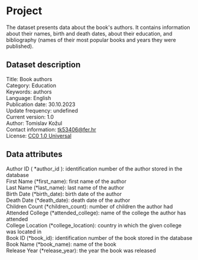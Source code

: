 # Project
The dataset presents data about the book's authors. It contains information about their names, birth and death dates, about their education, and bibliography (names of their most popular books and years they were published).

## Dataset description
Title: Book authors\
Category: Education\
Keywords: authors\
Language: English\
Publication date: 30.10.2023\
Update frequency: undefined\
Current version: 1.0\
Author: Tomislav Kožul\
Contact information: tk53406@fer.hr\
License: [CC0 1.0 Universal](https://creativecommons.org/publicdomain/zero/1.0/deed.en)

## Data attributes
Author ID ( *author_id ): identification number of the author stored in the database\
First Name (*first_name): first name of the author\
Last Name (*last_name): last name of the author\
Birth Date (*birth_date): birth date of the author\
Death Date (*death_date): death date of the author\
Children Count (*children_count): number of children the author had\
Attended College (*attended_college): name of the college the author has attended\
College Location (*college_location): country in which the given college was located in\
Book ID (*book_id): identification number of the book stored in the database\
Book Name (*book_name): name of the book\
Release Year (*release_year): the year the book was released
